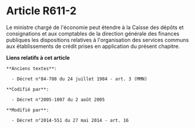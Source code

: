 # Article R611-2

Le ministre chargé de l'économie peut étendre à la Caisse des dépôts et consignations et aux  comptables de la direction
générale des finances publiques les dispositions relatives à l'organisation des services communs aux établissements de crédit
prises en application du présent chapitre.

**Liens relatifs à cet article**

	**Anciens textes**:

	  - Décret n°84-708 du 24 juillet 1984 - art. 3 (MMN)

	**Codifié par**:

	  - Décret n°2005-1007 du 2 août 2005

	**Modifié par**:

	  - Décret n°2014-551 du 27 mai 2014 - art. 16
